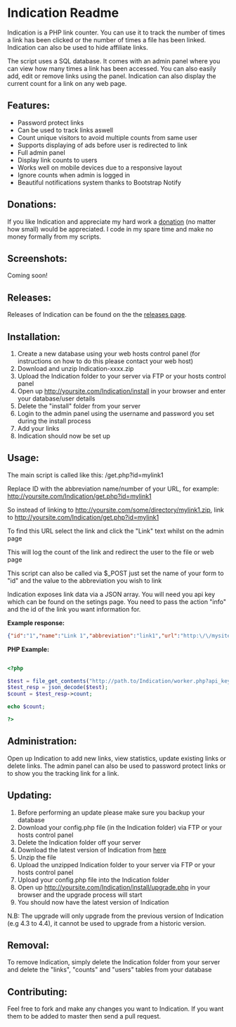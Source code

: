 Indication Readme
================

Indication is a PHP link counter. You can use it to track the number of times a link has been clicked or the number of times a file has been linked. Indication can also be used to hide affiliate links.

The script uses a SQL database. It comes with an admin panel where you can view how many times a link has been accessed. You can also easily add, edit or remove links using the panel. Indication can also display the current count for a link on any web page.

Features:
---------

* Password protect links
* Can be used to track links aswell
* Count unique visitors to avoid multiple counts from same user
* Supports displaying of ads before user is redirected to link
* Full admin panel
* Display link counts to users
* Works well on mobile devices due to a responsive layout
* Ignore counts when admin is logged in
* Beautiful notifications system thanks to Bootstrap Notify

Donations:
------------

If you like Indication and appreciate my hard work a [donation](https://www.paypal.com/cgi-bin/webscr?cmd=_s-xclick&hosted_button_id=UYWJXFX6M4ADW) (no matter how small) would be appreciated. I code in my spare time and make no money formally from my scripts.

Screenshots:
------------

Coming soon!

Releases:
------------

Releases of Indication can be found on the the [releases page](https://github.com/joshf/Indication/releases).

Installation:
-------------

1. Create a new database using your web hosts control panel (for instructions on how to do this please contact your web host)
2. Download and unzip Indication-xxxx.zip
3. Upload the Indication folder to your server via FTP or your hosts control panel
4. Open up http://yoursite.com/Indication/install in your browser and enter your database/user details
5. Delete the "install" folder from your server
6. Login to the admin panel using the username and password you set during the install process
7. Add your links
8. Indication should now be set up

Usage:
------

The main script is called like this: /get.php?id=mylink1

Replace ID with the abbreviation name/number of your URL, for example: http://yoursite.com/Indication/get.php?id=mylink1

So instead of linking to http://yoursite.com/some/directory/mylink1.zip, link to http://yoursite.com/Indication/get.php?id=mylink1

To find this URL select the link and click the "Link" text whilst on the admin page

This will log the count of the link and redirect the user to the file or web page

This script can also be called via $_POST just set the name of your form to "id" and the value to the abbreviation you wish to link

Indication exposes link data via a JSON array. You will need you api key which can be found on the setings page. You need to pass the action "info" and the id of the link you want information for.

**Example response:**

```json
{"id":"1","name":"Link 1","abbreviation":"link1","url":"http:\/\/mysite.com/page","count":"384","protect":"1"}
```

**PHP Example:**

```php

<?php

$test = file_get_contents("http://path.to/Indication/worker.php?api_key=API_KEY&action=info&id=id");
$test_resp = json_decode($test);
$count = $test_resp->count;

echo $count;

?>
```

Administration:
---------------

Open up Indication to add new links, view statistics, update existing links or delete links. The admin panel can also be used to password protect links or to show you the tracking link for a link.

Updating:
---------

1. Before performing an update please make sure you backup your database
2. Download your config.php file (in the Indication folder) via FTP or your hosts control panel
3. Delete the Indication folder off your server
4. Download the latest version of Indication from [here](https://github.com/joshf/Indication/releases)
5. Unzip the file
6. Upload the unzipped Indication folder to your server via FTP or your hosts control panel
7. Upload your config.php file into the Indication folder
4. Open up http://yoursite.com/Indication/install/upgrade.php in your browser and the upgrade process will start
9. You should now have the latest version of Indication

N.B: The upgrade will only upgrade from the previous version of Indication (e.g 4.3 to 4.4), it cannot be used to upgrade from a historic version.

Removal:
--------

To remove Indication, simply delete the Indication folder from your server and delete the "links", "counts" and "users" tables from your database

Contributing:
-------------

Feel free to fork and make any changes you want to Indication. If you want them to be added to master then send a pull request.
